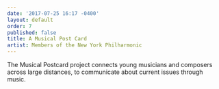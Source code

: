 ```yaml
---
date: '2017-07-25 16:17 -0400'
layout: default
order: 7
published: false
title: A Musical Post Card
artist: Members of the New York Philharmonic
---
```

The Musical Postcard project connects young musicians and composers across large distances, to communicate about current issues through music.